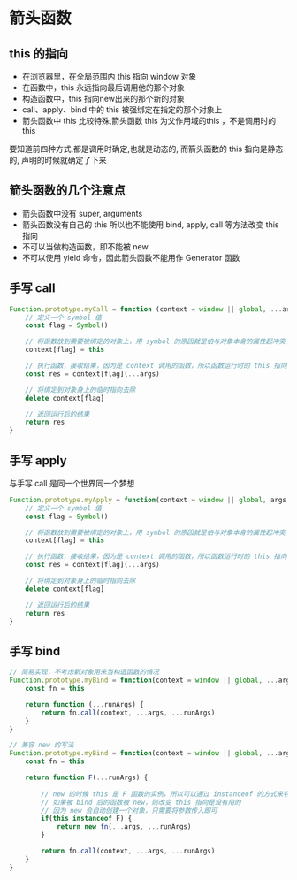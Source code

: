 # 箭头函数

## this 的指向

- 在浏览器里，在全局范围内 this 指向 window 对象
- 在函数中，this 永远指向最后调用他的那个对象
- 构造函数中，this 指向new出来的那个新的对象
- call、apply、bind 中的 this 被强绑定在指定的那个对象上
- 箭头函数中 this 比较特殊,箭头函数 this 为父作用域的this ，不是调用时的 this

要知道前四种方式,都是调用时确定,也就是动态的,
而箭头函数的 this 指向是静态的, 声明的时候就确定了下来

## 箭头函数的几个注意点

- 箭头函数中没有 super, arguments
- 箭头函数没有自己的 this 所以也不能使用 bind, apply, call 等方法改变 this 指向
- 不可以当做构造函数，即不能被 new
- 不可以使用 yield 命令，因此箭头函数不能用作 Generator 函数

## 手写 call

```js
Function.prototype.myCall = function (context = window || global, ...args) {
    // 定义一个 symbol 值
    const flag = Symbol()

    // 将函数放到需要被绑定的对象上，用 symbol 的原因就是怕与对象本身的属性起冲突
    context[flag] = this

    // 执行函数，接收结果，因为是 context 调用的函数，所以函数运行时的 this 指向了 context
    const res = context[flag](...args)

    // 将绑定到对象身上的临时指向去除
    delete context[flag]

    // 返回运行后的结果
    return res
}
```

## 手写 apply

与手写 call 是同一个世界同一个梦想

```js
Function.prototype.myApply = function(context = window || global, args = []) {
    // 定义一个 symbol 值
    const flag = Symbol()

    // 将函数放到需要被绑定的对象上，用 symbol 的原因就是怕与对象本身的属性起冲突
    context[flag] = this

    // 执行函数，接收结果，因为是 context 调用的函数，所以函数运行时的 this 指向了 context
    const res = context[flag](...args)

    // 将绑定到对象身上的临时指向去除
    delete context[flag]

    // 返回运行后的结果
    return res
}
```

## 手写 bind

```js
// 简易实现，不考虑新对象用来当构造函数的情况
Function.prototype.myBind = function(context = window || global, ...args) {
    const fn = this

    return function (...runArgs) {
        return fn.call(context, ...args, ...runArgs)
    }
}

// 兼容 new 的写法
Function.prototype.myBind = function(context = window || global, ...args) {
    const fn = this

    return function F(...runArgs) {
        
        // new 的时候 this 是 F 函数的实例，所以可以通过 instanceof 的方式来判断
        // 如果被 bind 后的函数被 new，则改变 this 指向是没有用的
        // 因为 new 会自动创建一个对象，只需要将参数传入即可
        if(this instanceof F) {
            return new fn(...args, ...runArgs)
        }

        return fn.call(context, ...args, ...runArgs)
    }
}
```